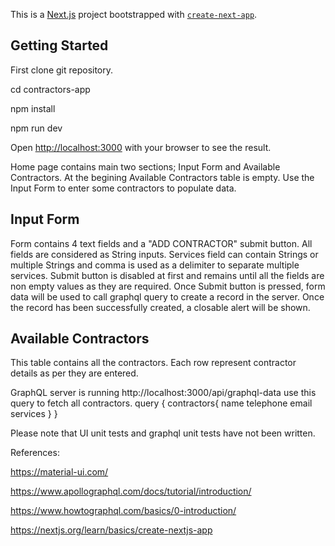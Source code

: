 This is a [Next.js](https://nextjs.org/) project bootstrapped with [`create-next-app`](https://github.com/vercel/next.js/tree/canary/packages/create-next-app).

## Getting Started

First clone git repository.

cd contractors-app

npm install

npm run dev


Open [http://localhost:3000](http://localhost:3000) with your browser to see the result.

Home page contains main two sections; Input Form and Available Contractors. 
At the begining Available Contractors table is empty. Use the Input Form to enter some contractors to populate data. 

## Input Form
Form contains 4 text fields and a "ADD CONTRACTOR" submit button. All fields are considered as String inputs.
Services field can contain Strings or multiple Strings and comma is used as a delimiter to separate multiple services. 
Submit button is disabled at first and remains until all the fields are non empty values as they are required. 
Once Submit button is pressed, form data will be used to call graphql query to create a record in the server. 
Once the record has been successfully created, a closable alert will be shown. 

## Available Contractors
This table contains all the contractors. Each row represent contractor details as per they are entered. 

GraphQL server is running http://localhost:3000/api/graphql-data
use this query to fetch all contractors.
query {
    contractors{
        name
        telephone
        email
        services
    }
  }

Please note that UI unit tests and graphql unit tests have not been written. 

References:

https://material-ui.com/

https://www.apollographql.com/docs/tutorial/introduction/

https://www.howtographql.com/basics/0-introduction/

https://nextjs.org/learn/basics/create-nextjs-app
